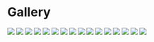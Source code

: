 # Gallery

<img src="https://github.com/StefanPeev/Grazhdanskiy-Shrift/blob/master/images/GrazhdanskiyShrift_03.jpg" />

<img src="https://github.com/StefanPeev/Grazhdanskiy-Shrift/blob/master/images/GrazhdanskiyShrift_04.jpg" />

<img src="https://github.com/StefanPeev/Grazhdanskiy-Shrift/blob/master/images/GrazhdanskiyShrift_01.jpg" />

<img src="https://github.com/StefanPeev/Grazhdanskiy-Shrift/blob/master/images/GrazhdanskiyShrift_02.jpg" />

<img src="https://github.com/StefanPeev/Grazhdanskiy-Shrift/blob/master/images/Geometria-1708.jpg" />

<img src="https://github.com/StefanPeev/Grazhdanskiy-Shrift/blob/master/images/cyrillic_peter.jpg" />

<img src="https://github.com/StefanPeev/Grazhdanskiy-Shrift/blob/master/images/14dae9b62a82.jpg" />

<img src="https://github.com/StefanPeev/Grazhdanskiy-Shrift/blob/master/images/15.jpg" />

<img src="https://github.com/StefanPeev/Grazhdanskiy-Shrift/blob/master/images/51-440-B296-4-V1282341.jpg" />

<img src="https://github.com/StefanPeev/Grazhdanskiy-Shrift/blob/master/images/1091.jpg" />

<img src="https://github.com/StefanPeev/Grazhdanskiy-Shrift/blob/master/images/O_715x726_01.jpg" />

<img src="https://github.com/StefanPeev/Grazhdanskiy-Shrift/blob/master/images/P_752x1070_01.jpg" />

<img src="https://github.com/StefanPeev/Grazhdanskiy-Shrift/blob/master/images/C_662x726_01.jpg" />

<img src="https://github.com/StefanPeev/Grazhdanskiy-Shrift/blob/master/images/T_719x740_01.jpg" />

<img src="https://github.com/StefanPeev/Grazhdanskiy-Shrift/blob/master/images/Grazhdanskiy_cyr_A_01.png" />

<img src="https://github.com/StefanPeev/Grazhdanskiy-Shrift/blob/master/images/Grazhdanskiy_cyr_N_01.png" />

